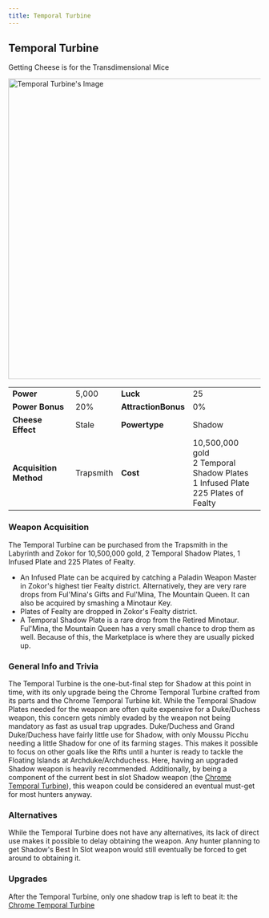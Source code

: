 ```yaml
---
title: Temporal Turbine
---
```


## Temporal Turbine

Getting Cheese is for the Transdimensional Mice

<img src="/assets/images/weapons/tt.png" alt="Temporal Turbine's Image" width="600">

|                        |           |                     |                                                                                              |
| ---------------------- | --------- | ------------------- | -------------------------------------------------------------------------------------------- |
| **Power**              | 5,000     | **Luck**            | 25                                                                                           |
| **Power Bonus**        | 20%       | **AttractionBonus** | 0%                                                                                           |
| **Cheese Effect**      | Stale     | **Powertype**       | Shadow                                                                                       |
| **Acquisition Method** | Trapsmith | **Cost**            | 10,500,000 gold <br> 2 Temporal Shadow Plates <br> 1 Infused Plate <br> 225 Plates of Fealty |

### Weapon Acquisition

The Temporal Turbine can be purchased from the Trapsmith in the Labyrinth and Zokor for 10,500,000 gold, 2 Temporal Shadow Plates, 1 Infused Plate and 225 Plates of Fealty.

- An Infused Plate can be acquired by catching a Paladin Weapon Master in Zokor's highest tier Fealty district. Alternatively, they are very rare drops from Ful'Mina's Gifts and Ful'Mina, The Mountain Queen. It can also be acquired by smashing a Minotaur Key.
- Plates of Fealty are dropped in Zokor's Fealty district.
- A Temporal Shadow Plate is a rare drop from the Retired Minotaur. Ful'Mina, the Mountain Queen has a very small chance to drop them as well. Because of this, the Marketplace is where they are usually picked up.

### General Info and Trivia

The Temporal Turbine is the one-but-final step for Shadow at this point in time, with its only upgrade being the Chrome Temporal Turbine crafted from its parts and the Chrome Temporal Turbine kit.
While the Temporal Shadow Plates needed for the weapon are often quite expensive for a Duke/Duchess weapon, this concern gets nimbly evaded by the weapon not being mandatory as fast as usual trap upgrades. Duke/Duchess and Grand Duke/Duchess have fairly little use for Shadow, with only Moussu Picchu needing a little Shadow for one of its farming stages. This makes it possible to focus on other goals like the Rifts until a hunter is ready to tackle the Floating Islands at Archduke/Archduchess. Here, having an upgraded Shadow weapon is heavily recommended. Additionally, by being a component of the current best in slot Shadow weapon (the [Chrome Temporal Turbine](/weapons/shadow/ctt)), this weapon could be considered an eventual must-get for most hunters anyway.

### Alternatives

While the Temporal Turbine does not have any alternatives, its lack of direct use makes it possible to delay obtaining the weapon. Any hunter planning to get Shadow's Best In Slot weapon would still eventually be forced to get around to obtaining it.

### Upgrades

After the Temporal Turbine, only one shadow trap is left to beat it: the [Chrome Temporal Turbine](/weapons/shadow/ctt)
